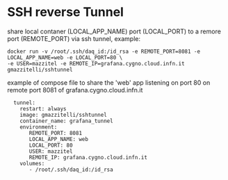 # SSH reverse Tunnel 
share local contaner (LOCAL_APP_NAME) port (LOCAL_PORT) to a remore port (REMOTE_PORT) via ssh tunnel, example:
```
docker run -v /root/.ssh/daq_id:/id_rsa -e REMOTE_PORT=8081 -e LOCAL_APP_NAME=web -e LOCAL_PORT=80 \
-e USER=mazzitel -e REMOTE_IP=grafana.cygno.cloud.infn.it gmazzitelli/sshtunnel

```
example of compose file to share the 'web' app listening on port 80 on remote port 8081 of grafana.cygno.cloud.infn.it
```
  tunnel:
    restart: always
    image: gmazzitelli/sshtunnel
    container_name: grafana_tunnel
    environment: 
       REMOTE_PORT: 8081
       LOCAL_APP_NAME: web
       LOCAL_PORT: 80 
       USER: mazzitel
       REMOTE_IP: grafana.cygno.cloud.infn.it
    volumes:
       - /root/.ssh/daq_id:/id_rsa 

```
